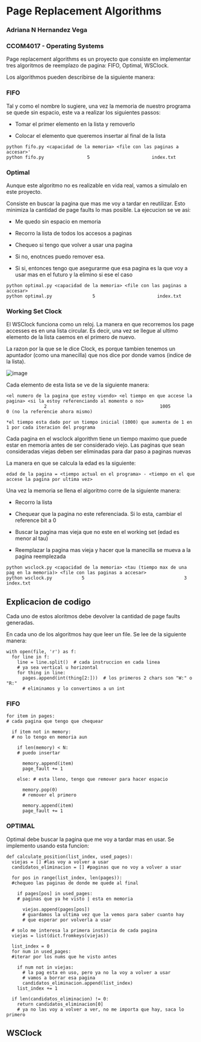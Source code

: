 # Page Replacement Algorithms

### Adriana N Hernandez Vega
### CCOM4017 - Operating Systems

Page replacement algorithms es un proyecto que consiste en implementar tres algoritmos de reemplazo de pagina: FIFO, Optimal, WSClock.

Los algorithmos pueden describirse de la siguiente manera: 

### FIFO

Tal y como el nombre lo sugiere, una vez la memoria de nuestro programa se quede sin espacio, este va a realizar los siguientes passos: 

- Tomar el primer elemento en la lista y removerlo
  
- Colocar el elemento que queremos insertar al final de la lista

```
python fifo.py <capacidad de la memoria> <file con las paginas a accesar>'
python fifo.py                5                       index.txt
```

### Optimal

Aunque este algoritmo no es realizable en vida real, vamos a simulalo en este proyecto. 

Consiste en buscar la pagina que mas me voy a tardar en reutilizar. Esto minimiza la cantidad de page faults lo mas posible. La ejecucion se ve asi:

- Me quedo sin espacio en memoria
  
- Recorro la lista de todos los accesos a paginas

- Chequeo si tengo que volver a usar una pagina

- Si no, enotnces puedo remover esa.

- Si si, entonces tengo que asegurarme que esa pagina es la que voy a usar mas en el futuro y la elimino si ese el caso

```
python optimal.py <capacidad de la memoria> <file con las paginas a accesar>
python optimal.py               5                       index.txt
```
### Working Set Clock 

El WSClock funciona como un reloj. La manera en que recorremos los page accesses es en una lista circular. Es decir, una vez se llegue al ultimo elemento de la lista caemos en el primero de nuevo. 

La razon por la que se le dice Clock, es porque tambien tenemos un apuntador (como una manecilla) que nos dice por donde vamos (indice de la lista). 

![image](https://github.com/nekotletta/os/assets/99048617/c73c18b1-6e00-4716-b329-12bf6968a194)


Cada elemento de esta lista se ve de la siguiente manera: 

```
<el numero de la pagina que estoy viendo> <el tiempo en que accese la pagina> <si la estoy referenciando al momento o no>
              2                                          1005                     0 (no la referencie ahora mismo)

*el tiempo esta dado por un tiempo inicial (1000) que aumenta de 1 en 1 por cada iteracion del programa
```
Cada pagina en el wsclock algorithm tiene un tiempo maximo que puede estar en memoria antes de ser considerado viejo. Las paginas que sean consideradas viejas deben ser eliminadas para dar paso a paginas nuevas

La manera en que se calcula la edad es la siguiente: 

```
edad de la pagina = <tiempo actual en el programa> - <tiempo en el que accese la pagina por ultima vez>
```

Una vez la memoria se llena el algoritmo corre de la siguiente manera:

- Recorro la lista

- Chequear que la pagina no este referenciada. Si lo esta, cambiar el reference bit a 0

- Buscar la pagina mas vieja que no este en el working set (edad es menor al tau)

- Reemplazar la pagina mas vieja y hacer que la manecilla se mueva a la pagina reemplezada

```
python wsclock.py <capacidad de la memoria> <tau (tiempo max de una pag en la memoria)> <file con las paginas a accesar>
python wsclock.py           5                                     3                                      index.txt
```

## Explicacion de codigo

Cada uno de estos aloritmos debe devolver la cantidad de page faults generadas.

En cada uno de los algoritmos hay que leer un file. Se lee de la siguiente manera: 

```
with open(file, 'r') as f:
  for line in f:
    line = line.split()  # cada instruccion en cada linea
    # ya sea vertical u horizontal
    for thing in line:
      pages.append(int(thing[2:]))  # los primeros 2 chars son "W:" o "R:"
      # eliminamos y lo convertimos a un int
```

### FIFO

```
for item in pages:
# cada pagina que tengo que chequear

  if item not in memory:
  # no lo tengo en memoria aun

    if len(memory) < N:
    # puedo insertar

      memory.append(item)
      page_fault += 1

    else: # esta lleno, tengo que remover para hacer espacio

      memory.pop(0)
      # remover el primero

      memory.append(item)
      page_fault += 1
```

### OPTIMAL

Optimal debe buscar la pagina que me voy a tardar mas en usar. Se implemento usando esta funcion: 

```
def calculate_position(list_index, used_pages):
  viejas = [] #las voy a volver a usar
  candidatos_eliminacion = [] #paginas que no voy a volver a usar

  for pos in range(list_index, len(pages)):
  #chequeo las paginas de donde me quede al final

    if pages[pos] in used_pages:
    # paginas que ya he visto | esta en memoria

      viejas.append(pages[pos])
      # guardamos la ultima vez que la vemos para saber cuanto hay
      # que esperar por volverla a usar

  # solo me interesa la primera instancia de cada pagina
  viejas = list(dict.fromkeys(viejas))

  list_index = 0
  for num in used_pages:
  #iterar por los nums que he visto antes

    if num not in viejas:
      # la pag esta en uso, pero ya no la voy a volver a usar
      # vamos a borrar esa pagina
      candidatos_eliminacion.append(list_index)
    list_index += 1
      
  if len(candidatos_eliminacion) != 0:
    return candidatos_eliminacion[0]
    # ya no las voy a volver a ver, no me importa que hay, saca lo primero
```

## WSClock 

